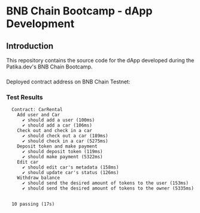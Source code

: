 # BNB Chain Bootcamp - dApp Development

## Introduction

This repository contains the source code for the dApp developed during the Patika.dev's BNB Chain Bootcamp.

###

Deployed contract address on BNB Chain Testnet: 

### Test Results

```log
  Contract: CarRental
    Add user and Car
      ✔ should add a user (100ms)
      ✔ should add a car (106ms)
    Check out and check in a car
      ✔ should check out a car (189ms)
      ✔ should check in a car (5275ms)
    Deposit token and make payment
      ✔ should deposit token (119ms)
      ✔ should make payment (5322ms)
    Edit car
      ✔ should edit car's metadata (158ms)
      ✔ should update car's status (126ms)
    Withdraw balance
      ✔ should send the desired amount of tokens to the user (153ms)
      ✔ should send the desired amount of tokens to the owner (5335ms)


  10 passing (17s)
```